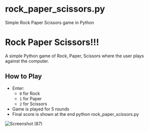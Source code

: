 # rock_paper_scissors.py
Simple Rock Paper Scissors game in Python
# Rock Paper Scissors!!!

A simple Python game of Rock, Paper, Scissors where the user plays against the computer.

## How to Play
- Enter:
  - `0` for Rock
  - `1` for Paper
  - `2` for Scissors
- Game is played for 5 rounds
- Final score is shown at the end
python rock_paper_scissors.py

![Screenshot (87)](https://github.com/user-attachments/assets/73334359-e0b0-474b-a247-9654c7969c4d)
